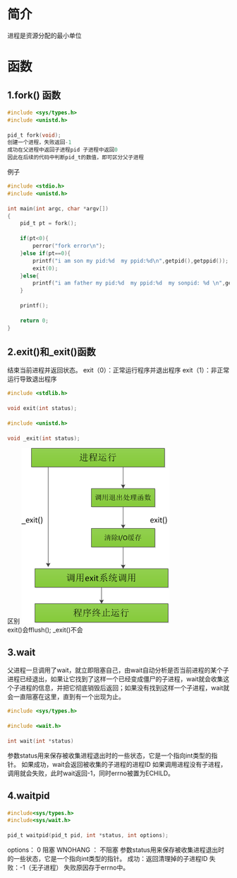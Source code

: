 # 简介
进程是资源分配的最小单位
# 函数
## 1.fork() 函数
```c
#include <sys/types.h>
#include <unistd.h>

pid_t fork(void);
创建一个进程，失败返回-1 
成功在父进程中返回子进程pid 子进程中返回0
因此在后续的代码中判断pid_t的数值，即可区分父子进程
```
例子
```c
#include <stdio.h>
#include <unistd.h>

int main(int argc, char *argv[])
{
    pid_t pt = fork();

    if(pt<0){
        perror("fork error\n");
    }else if(pt==0){
        printf("i am son my pid:%d  my ppid:%d\n",getpid(),getppid());
        exit(0);
    }else{
        printf("i am father my pid:%d  my ppid:%d  my sonpid: %d \n",getpid(),getppid(),pt);
    }

    printf();

    return 0;
}
```
## 2.exit()和_exit()函数
结束当前进程并返回状态。
exit（0）：正常运行程序并退出程序
exit（1）：非正常运行导致退出程序
```c
#include <stdlib.h>

void exit(int status);

#include <unistd.h>

void _exit(int status);
```
区别
![](../img/06.png)<br>
exit()会fflush();
_exit()不会
## 3.wait
父进程一旦调用了wait，就立即阻塞自己，由wait自动分析是否当前进程的某个子进程已经退出，如果让它找到了这样一个已经变成僵尸的子进程，wait就会收集这个子进程的信息，并把它彻底销毁后返回；如果没有找到这样一个子进程，wait就会一直阻塞在这里，直到有一个出现为止。
```c
#include <sys/types.h>

#include <wait.h>

int wait(int *status)
```
参数status用来保存被收集进程退出时的一些状态，它是一个指向int类型的指针。
如果成功，wait会返回被收集的子进程的进程ID
如果调用进程没有子进程，调用就会失败，此时wait返回-1，同时errno被置为ECHILD。
## 4.waitpid
```c
#include<sys/types.h>
#include<sys/wait.h>

pid_t waitpid(pid_t pid, int *status, int options);

```
options： 0 阻塞
WNOHANG ： 不阻塞
参数status用来保存被收集进程退出时的一些状态，它是一个指向int类型的指针。
成功：返回清理掉的子进程ID
失败：-1（无子进程）
失败原因存于errno中。